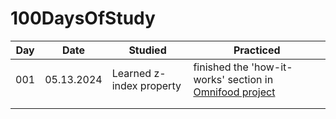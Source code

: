 # 100DaysOfStudy

| Day  | Date       | Studied                           | Practiced                                                                                                                          |
|------|------------|-----------------------------------|------------------------------------------------------------------------------------------------------------------------------------|
| 001  | 05.13.2024 |Learned z-index property           |finished the 'how-it-works' section in [Omnifood project](https://github.com/anna0211/html-css-course/tree/main/07-Omnifood-Desktop)|
|      |            |                                   |                                                                                                                                    |
|      |            |                                   |                                                                                                                                    |
